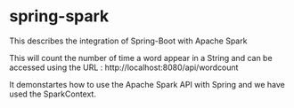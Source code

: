 # spring-spark
This describes the integration of Spring-Boot with Apache Spark

This will count the number of time a word appear in a String and can be accessed using the URL : http://localhost:8080/api/wordcount

It demonstartes how to use the Apache Spark API with Spring and we have used the SparkContext.
